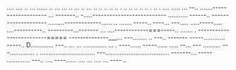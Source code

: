 .... .... .. ... ...... .. ... ... .. ... .. ... .. .. .. .. .. . .. .. .. .. .. . .. . .... 
..... ...
--.. .......-------------------
... -------.. -.....--------------------------
........... ------.. --------------------
.........-------------...... 
.. ....... -----.. ----... 
---..... .....-----..... ....----------.. ---------...-------
... ....------------===-----.. ....... . -------------------------=====
--------------___... ---........ .. ---.. -------
-----............  -----.. D............. ---.. 
... ... ............. ... . ----...... -----...... ..... --... ---
.......... ---.............. . 
............................... 
---.................................... -------... -----
............. ---.. 
.... ----...... 
.... 
... ....    ... ----
.. 

